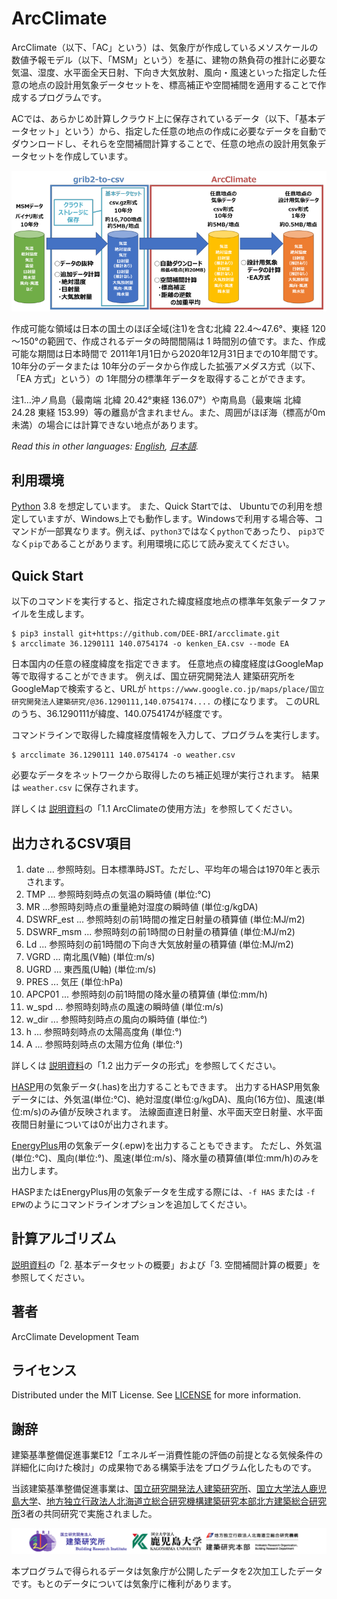 # ArcClimate

ArcClimate（以下、「AC」という）は、気象庁が作成しているメソスケールの数値予報モデル（以下、「MSM」という）を基に、建物の熱負荷の推計に必要な気温、湿度、水平面全天日射、下向き大気放射、風向・風速といった指定した任意の地点の設計用気象データセットを、標高補正や空間補間を適用することで作成するプログラムです。

ACでは、あらかじめ計算しクラウド上に保存されているデータ（以下、「基本データセット」という）から、指定した任意の地点の作成に必要なデータを自動でダウンロードし、それらを空間補間計算することで、任意の地点の設計用気象データセットを作成しています。

![ArcClimate 気象データの作成の流れ](flow.png "ArcClimate 気象データの作成の流れ")

作成可能な領域は日本の国土のほぼ全域(注1)を含む北緯 22.4～47.6°、東経 120～150°の範囲で、作成されるデータの時間間隔は 1 時間別の値です。また、作成可能な期間は日本時間で 2011年1月1日から2020年12月31日までの10年間です。10年分のデータまたは 10年分のデータから作成した拡張アメダス方式（以下、「EA 方式」という）の 1年間分の標準年データを取得することができます。

注1…沖ノ鳥島（最南端 北緯 20.42°東経 136.07°）や南鳥島（最東端 北緯 24.28 東経 153.99）等の離島が含まれません。また、周囲がほぼ海（標高が0m 未満）の場合には計算できない地点があります。

*Read this in other languages: [English](README.md), [日本語](README.ja.md).*

## 利用環境 

[Python](htts://www.python.org/) 3.8 を想定しています。
また、Quick Startでは、 Ubuntuでの利用を想定していますが、Windows上でも動作します。Windowsで利用する場合等、コマンドが一部異なります。例えば、`python3`ではなく`python`であったり、 `pip3`でなく`pip`であることがあります。利用環境に応じて読み変えてください。


## Quick Start

以下のコマンドを実行すると、指定された緯度経度地点の標準年気象データファイルを生成します。

```
$ pip3 install git+https://github.com/DEE-BRI/arcclimate.git
$ arcclimate 36.1290111 140.0754174 -o kenken_EA.csv --mode EA 
```

日本国内の任意の経度緯度を指定できます。
任意地点の緯度経度はGoogleMap等で取得することができます。
例えば、国立研究開発法人 建築研究所をGoogleMapで検索すると、URLが
`https://www.google.co.jp/maps/place/国立研究開発法人建築研究/@36.1290111,140.0754174....` の様になります。
このURLのうち、36.1290111が緯度、140.0754174が経度です。

コマンドラインで取得した緯度経度情報を入力して、プログラムを実行します。
```
$ arcclimate 36.1290111 140.0754174 -o weather.csv
```

必要なデータをネットワークから取得したのち補正処理が実行されます。
結果は `weather.csv` に保存されます。


詳しくは [説明資料](ArcClimate気象データの説明_20220210.pdf)の「1.1 ArcClimateの使用方法」を参照してください。


## 出力されるCSV項目

1. date ... 参照時刻。日本標準時JST。ただし、平均年の場合は1970年と表示されます。
2. TMP ... 参照時刻時点の気温の瞬時値 (単位:℃)
3. MR ...参照時刻時点の重量絶対湿度の瞬時値 (単位:g/kgDA)
4. DSWRF_est ... 参照時刻の前1時間の推定日射量の積算値 (単位:MJ/m2)
5. DSWRF_msm ... 参照時刻の前1時間の日射量の積算値 (単位:MJ/m2)
6. Ld ... 参照時刻の前1時間の下向き大気放射量の積算値 (単位:MJ/m2)
7. VGRD ... 南北風(V軸) (単位:m/s)
8. UGRD ... 東西風(U軸) (単位:m/s)
9. PRES ... 気圧 (単位:hPa)
10. APCP01 ... 参照時刻の前1時間の降水量の積算値 (単位:mm/h)
11. w_spd ... 参照時刻時点の風速の瞬時値 (単位:m/s)
12. w_dir ... 参照時刻時点の風向の瞬時値 (単位:°)
13. h ... 参照時刻時点の太陽高度角 (単位:°)
14. A ... 参照時刻時点の太陽方位角 (単位:°)


詳しくは [説明資料](ArcClimate気象データの説明_20220210.pdf)の「1.2 出力データの形式」を参照してください。

[HASP](https://www.jabmee.or.jp/hasp/)用の気象データ(.has)を出力することもできます。
出力するHASP用気象データには、外気温(単位:℃)、絶対湿度(単位:g/kgDA)、風向(16方位)、風速(単位:m/s)のみ値が反映されます。
法線面直達日射量、水平面天空日射量、水平面夜間日射量については0が出力されます。

[EnergyPlus](https://energyplus.net/)用の気象データ(.epw)を出力することもできます。
ただし、外気温(単位:℃)、風向(単位:°)、風速(単位:m/s)、降水量の積算値(単位:mm/h)のみを出力します。

HASPまたはEnergyPlus用の気象データを生成する際には、`-f HAS` または `-f EPW`のようにコマンドラインオプションを追加してください。

## 計算アルゴリズム

 [説明資料](ArcClimate気象データの説明_20220210.pdf)の「2. 基本データセットの概要」および「3. 空間補間計算の概要」を参照してください。


## 著者

ArcClimate Development Team

## ライセンス

Distributed under the MIT License. See [LICENSE](LICENSE.txt) for more information.

## 謝辞

建築基準整備促進事業E12「エネルギー消費性能の評価の前提となる気候条件の詳細化に向けた検討」の成果物である構築手法をプログラム化したものです。

当該建築基準整備促進事業は、[国立研究開発法人建築研究所](https://www.kenken.go.jp/index.html)、[国立大学法人鹿児島大学](https://www.kagoshima-u.ac.jp/)、[地方独立行政法人北海道立総合研究機構建築研究本部北方建築総合研究所](http://www.hro.or.jp/list/building/index.html)3者の共同研究で実施されました。

![logo_jp](logo_jp.png "研究機関")

本プログラムで得られるデータは気象庁が公開したデータを2次加工したデータです。もとのデータについては気象庁に権利があります。
